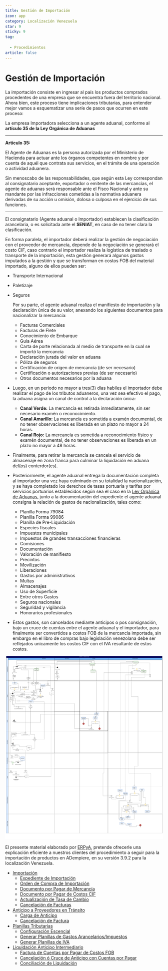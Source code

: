 ```yaml
---
title: Gestión de Importación
icon: app
category: Localización Venezuela
star: 9
sticky: 9
tag:

  - Procedimientos
article: false
---
```


**Gestión de Importación**
==========================

La importación consiste en ingresar al país los productos comprados procedentes de una empresa que se encuentra fuera del territorio nacional. Ahora bien, este proceso tiene implicaciones tributarias, para entender mejor vamos a esquematizar una seríe de pasos que ocurren en este proceso:

La empresa Importadora selecciona a un agente aduanal, conforme al **artículo 35 de la Ley Orgánica de Aduanas**

----
**Artículo 35:**

El Agente de Aduanas es la persona autorizada por el Ministerio de Hacienda para actuar ante los órganos competentes en nombre y por cuenta de aquél que contrata sus servicios, en el trámite de una operación o actividad aduanera.

Sin menoscabo de las responsabilidades, que según esta Ley correspondan al consignatario aceptante, exportador o emitente de las mercancías, el agente de aduanas será responsable ante el Fisco Nacional y ante su mandante por las infracciones cometidas a la normativa aduanera derivadas de su acción u omisión, dolosa o culposa en el ejercicio de sus funciones.
____
El consignatario (Agente aduanal o Importador) establecen la clasificación arancelaria, o es solicitada ante el **SENIAT**, en caso de no tener clara la clasificación.

En forma paralela, el importador deberá realizar la gestión de negociación con el proveedor de mercancía, depende de la negociación se generará el costo CIF, caso contrario el importador realiza la logística de traslado o transporte de la importación, esta gestión generará algunos gastos imputados a la gestión y que se transforman en costos FOB del material importado, alguno de ellos pueden ser:

- Transporte Internacional
- Paletizaje
- Seguros

    Por su parte, el agente aduanal realiza el manifiesto de importación y la declaración única de su valor, anexando los siguientes documentos para nacionalizar la mercancía:

  - Facturas Comerciales
  - Facturas de Flete
  - Conocimiento de Embarque
  - Guía Aérea
  - Carta de porte relacionada al medio de transporte en la cual se importó la mercancía
  - Declaración jurada del valor en aduana
  - Póliza de seguros
  - Certificación de origen de mercancía (de ser necesario)
  - Certificación o autorizaciones previas (de ser necesario)
  - Otros documentos necesarios por la aduana

- Luego, en un periodo no mayor a tres(3) días habiles el importador debe realizar el pago de los tributos aduaneros, una vez sea efectivo el pago, la aduana asigna un canal de control a la declaración única:

  - **Canal Verde:** La mercancía es retirada inmediatamente, sin ser necesario examén o reconocimiento.
  - **Canal Amarillo:** La mercancía es sometida a examén documental, de no tener observaciones es liberada en un plazo no mayor a 24 horas.
  - **Canal Rojo:** La mercancía es sometida a reconocimiento físico y examén documental, de no tener observaciones es liberada en un plazo no mayor a 48 horas.

- Finalmente, para retirar la mercancía se cancela el servicio de almacenaje en zona franca para culminar la liquidación en aduana del(os) conterdor(es).

- Posteriormente, el agente aduanal entrega la documentación completa al importador una vez haya culminado en su totalidad la nacionalización, y se haya completado los derechos de tasas portuaria y tarifas por servicios portuarios establecidos según sea el caso en la [Ley Orgánica de Aduanas](../import/LEY_ORGANICA_DE_ADUANAS.pdf), junto a la documentación del expediente el agente aduanal consigna la relación de gastos de nacionalización, tales como:

  - Planilla Forma 79084
  - Planilla Forma 99086
  - Planilla de Pre-Liquidación
  - Especies fiscales
  - Impuestos municipales
  - Impuestos de grandes transacciones financieras
  - Comisiones
  - Documentación 
  - Valoración de manifiesto
  - Precintos
  - Movilización 
  - Liberaciones
  - Gastos por administrativos
  - Multas
  - Almacenajes
  - Uso de Superficie
  - Entre otros Gastos
  - Seguros nacionales
  - Seguridad y vigilancia
  - Honorarios profesionales

- Estos gastos, son cancelados mediante anticipos o pos consignación, bajo un cruce de cuentas entre el agente aduanal y el importador, para finalmente ser convertidos a costos FOB de la mercancía importada, sin embargo en el libro de compras bajo legislación venezolana debe ser reflejados unicamente los costos CIF con el IVA resultante de estos costos.

![Diagrama](/assets/img/docs/lve/procedures/import/resources/Compras_Import.png)

El presente material elaborado por [ERPyA](https://erpya.com/), pretende ofrecerle una explicación eficiente a nuestros clientes del procedimiento a seguir para la importación de productos en ADempiere, en su versión 3.9.2 para la localización Venezuela.

- [Importación](import)
  - [Expediente de Importación](https://docs.erpya.com/docs/lve/procedures/import/import.html#expediente-de-importacion)
  - [Orden de Compra de Importación](https://docs.erpya.com/docs/lve/procedures/import/import.html#orden-de-compra-de-importacion)
  - [Documento por Pagar de Mercancía](https://docs.erpya.com/docs/lve/procedures/import/import.html#documento-por-pagar-de-mercancia)
  - [Documento por Pagar de Costos CIF](https://docs.erpya.com/docs/lve/procedures/import/import.html#documento-por-pagar-de-costos-cif)
  - [Actualización de Tasa de Cambio](https://docs.erpya.com/docs/lve/procedures/import/import.html#actualizacion-de-tasa-de-expediente-de-importacion)
  - [Cancelación de Facturas](https://docs.erpya.com/docs/lve/procedures/import/import.html#cancelacion-de-factura)
- [Anticipo a Proveedores en Tránsito](advance-payment-to-transit-providers)
  - [Carga de Anticipo](https://docs.erpya.com/docs/lve/procedures/import/advance-payment-to-transit-providers.html#carga-de-anticipo)
  - [Cancelación de Factura](https://docs.erpya.com/docs/lve/procedures/import/advance-payment-to-transit-providers.html#cierre-de-caja)
- [Planillas Tributarias](taxliability)
  - [Configuración Escencial](https://docs.erpya.com/docs/lve/procedures/import/taxliability.html#configuracion-escencial)
  - [Generar Planillas de Gastos Arancelarios/Impuestos](https://docs.erpya.com/docs/lve/procedures/import/taxliability.html#generar-planillas-de-gastos-arancelarios-impuestos)
  - [Generar Planillas de IVA](https://docs.erpya.com/docs/lve/procedures/import/taxliability.html#generar-planillas-de-iva)
- [Liquidación Anticipo Intermediario](intermediary-advance-settlement)
  - [Factura de Cuentas por Pagar de Costos FOB](https://docs.erpya.com/docs/lve/procedures/import/intermediary-advance-settlement#)
  - [Cancelación ó Cruce de Anticipo con Cuentas por Pagar](https://docs.erpya.com/docs/lve/procedures/import/intermediary-advance-settlement#)
  - [Conciliación de Liquidación](https://docs.erpya.com/docs/lve/procedures/import/intermediary-advance-settlement#)
